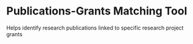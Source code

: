 # Publications-Grants Matching Tool
 Helps identify research publications linked to specific research project grants
